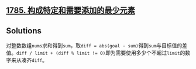 ## [1785. 构成特定和需要添加的最少元素](https://leetcode.cn/problems/minimum-elements-to-add-to-form-a-given-sum/)

## Solutions

对整数数组`nums`求和得到`sum`，取`diff = abs(goal - sum)`得到`sum`与目标值的差值。`diff / limit + (diff % limit != 0)`即为需要使用多少个不超过`limit`的数字来从凑齐`diff`。